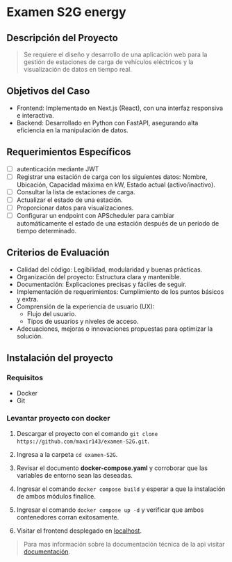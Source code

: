 # Examen S2G energy

## Descripción del Proyecto

> Se requiere el diseño y desarrollo de una aplicación web para la gestión de estaciones de
> carga de vehículos eléctricos y la visualización de datos en tiempo real.

## Objetivos del Caso

- Frontend: Implementado en Next.js (React), con una interfaz responsiva e interactiva.
- Backend: Desarrollado en Python con FastAPI, asegurando alta eficiencia en la
  manipulación de datos.

## Requerimientos Específicos

- [ ] autenticación mediante JWT
- [ ] Registrar una estación de carga con los siguientes datos: Nombre, Ubicación, Capacidad máxima en kW, Estado actual (activo/inactivo).
- [ ] Consultar la lista de estaciones de carga.
- [ ] Actualizar el estado de una estación.
- [ ] Proporcionar datos para visualizaciones.
- [ ] Configurar un endpoint con APScheduler para cambiar automáticamente el estado
      de una estación después de un periodo de tiempo determinado.

## Criterios de Evaluación

- Calidad del código: Legibilidad, modularidad y buenas prácticas.
- Organización del proyecto: Estructura clara y mantenible.
- Documentación: Explicaciones precisas y fáciles de seguir.
- Implementación de requerimientos: Cumplimiento de los puntos básicos y extra.
- Comprensión de la experiencia de usuario (UX):
  - Flujo del usuario.
  - Tipos de usuarios y niveles de acceso.
- Adecuaciones, mejoras o innovaciones propuestas para optimizar la solución.

## Instalación del proyecto

### Requisitos

- Docker
- Git

### Levantar proyecto con docker

1. Descargar el proyecto con el comando `git clone https://github.com/maxir143/examen-S2G.git`.

2. Ingresa a la carpeta `cd examen-S2G`.

3. Revisar el documento **docker-compose.yaml** y corroborar que las variables de entorno sean las deseadas.

4. Ingresar el comando `docker compose build` y esperar a que la instalación de ambos módulos finalice.

5. Ingresar el comando `docker compose up -d` y verificar que ambos contenedores corran exitosamente.

6. Visitar el frontend desplegado en [localhost](http://localhost:3005/).

> Para mas información sobre la documentación técnica de la api visitar [documentación](http://localhost:3004/api/docs).
